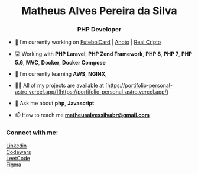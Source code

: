 <h1 align="center">Matheus Alves Pereira da Silva</h1>
<h3 align="center">PHP Developer</h3>

- 🔭 I’m currently working on [FutebolCard](https://www.futebolcard.com/) | [Anoto](https://github.com/Anoto-ecossistem) | [Real Cripto](https://realcripto.com.br/)

- 💻 Working with **PHP Laravel**, **PHP Zend Framework**, **PHP 8**, **PHP 7**, **PHP 5.6**, **MVC**, **Docker**, **Docker Compose**

- 🌱 I’m currently learning **AWS**, **NGINX**,

- 👨‍💻 All of my projects are available at [https://portifolio-personal-astro.vercel.app/](https://portifolio-personal-astro.vercel.app/)

- 💬 Ask me about **php**, **Javascript**

- 📫 How to reach me **matheusalvessilvabr@gmail.com**

<h3 align="left">Connect with me:</h3>

[Linkedin](https://www.linkedin.com/in/matheus-alves-4a2b03231)<br>
[Codewars](https://www.codewars.com/users/MatheusAlvesPereira)<br>
[LeetCode](https://leetcode.com/u/MatheusAlvesPereira/)<br>
[Figma](https://www.figma.com/@Matheusalvess)
